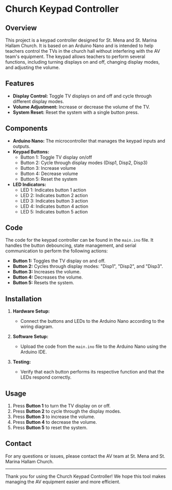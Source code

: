 # Church Keypad Controller

## Overview

This project is a keypad controller designed for St. Mena and St. Marina Hallam Church. It is based on an Arduino Nano and is intended to help teachers control the TVs in the church hall without interfering with the AV team's equipment. The keypad allows teachers to perform several functions, including turning displays on and off, changing display modes, and adjusting the volume.

## Features

- **Display Control:** Toggle TV displays on and off and cycle through different display modes.
- **Volume Adjustment:** Increase or decrease the volume of the TV.
- **System Reset:** Reset the system with a single button press.

## Components

- **Arduino Nano:** The microcontroller that manages the keypad inputs and outputs.
- **Keypad Buttons:** 
  - Button 1: Toggle TV display on/off
  - Button 2: Cycle through display modes (Disp1, Disp2, Disp3)
  - Button 3: Increase volume
  - Button 4: Decrease volume
  - Button 5: Reset the system
- **LED Indicators:**
  - LED 1: Indicates button 1 action
  - LED 2: Indicates button 2 action
  - LED 3: Indicates button 3 action
  - LED 4: Indicates button 4 action
  - LED 5: Indicates button 5 action


## Code

The code for the keypad controller can be found in the `main.ino` file. It handles the button debouncing, state management, and serial communication to perform the following actions:

- **Button 1:** Toggles the TV display on and off.
- **Button 2:** Cycles through display modes: "Disp1", "Disp2", and "Disp3".
- **Button 3:** Increases the volume.
- **Button 4:** Decreases the volume.
- **Button 5:** Resets the system.

## Installation

1. **Hardware Setup:**
   - Connect the buttons and LEDs to the Arduino Nano according to the wiring diagram.

2. **Software Setup:**
   - Upload the code from the `main.ino` file to the Arduino Nano using the Arduino IDE.

3. **Testing:**
   - Verify that each button performs its respective function and that the LEDs respond correctly.

## Usage

1. Press **Button 1** to turn the TV display on or off.
2. Press **Button 2** to cycle through the display modes.
3. Press **Button 3** to increase the volume.
4. Press **Button 4** to decrease the volume.
5. Press **Button 5** to reset the system.

## Contact

For any questions or issues, please contact the AV team at St. Mena and St. Marina Hallam Church.

---

Thank you for using the Church Keypad Controller! We hope this tool makes managing the AV equipment easier and more efficient.


